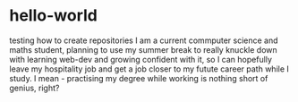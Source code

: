 # hello-world
testing how to create repositories 
I am a current commputer science and maths student, planning to use my summer break to really knuckle down with learning web-dev and growing confident with it, so I can hopefully leave my hospitality job and get a job closer to my futute career path while I study. I mean - practising my degree while working is nothing short of genius, right? 
